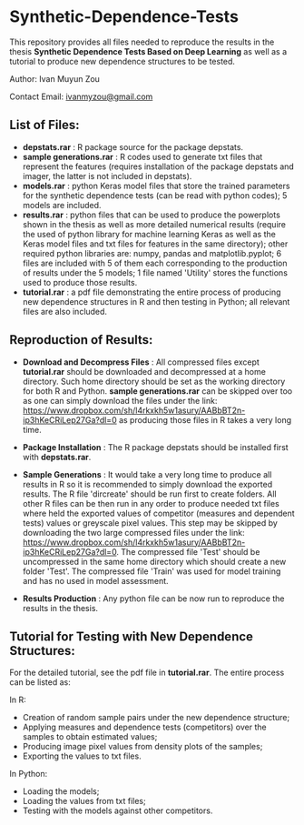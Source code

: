 # Synthetic-Dependence-Tests
This repository provides all files needed to reproduce the results in the thesis **Synthetic Dependence Tests Based on Deep Learning** as well as a tutorial to produce new dependence structures to be tested.

Author: Ivan Muyun Zou

Contact Email: ivanmyzou@gmail.com

## List of Files:

- **depstats.rar** : R package source for the package depstats.
- **sample generations.rar** : R codes used to generate txt files that represent the features (requires installation of the package depstats and imager, the latter is not included in depstats). 
- **models.rar** : python Keras model files that store the trained parameters for the synthetic dependence tests (can be read with python codes); 5 models are included.
- **results.rar** : python files that can be used to produce the powerplots shown in the thesis as well as more detailed numerical results (require the used of python library for machine learning Keras as well as the Keras model files and txt files for features in the same directory); other required python libraries are: numpy, pandas and matplotlib.pyplot; 6 files are included with 5 of them each corresponding to the production of results under the 5 models; 1 file named 'Utility' stores the functions used to produce those results.
- **tutorial.rar** : a pdf file demonstrating the entire process of producing new dependence structures in R and then testing in Python; all relevant files are also included.

## Reproduction of Results:

- **Download and Decompress Files** : All compressed files except **tutorial.rar** should be downloaded and decompressed at a home directory. Such home directory should be set as the working directory for both R and Python. **sample generations.rar** can be skipped over too as one can simply download the files under the link: https://www.dropbox.com/sh/l4rkxkh5w1asury/AABbBT2n-ip3hKeCRiLep27Ga?dl=0 as producing those files in R takes a very long time.

- **Package Installation** : The R package depstats should be installed first with **depstats.rar**.

- **Sample Generations** : It would take a very long time to produce all results in R so it is recommended to simply download the exported results. The R file 'dircreate' should be run first to create folders. All other R files can be then run in any order to produce needed txt files where held the exported values of competitor (measures and dependent tests) values or greyscale pixel values. This step may be skipped by downloading the two large compressed files under the link:
https://www.dropbox.com/sh/l4rkxkh5w1asury/AABbBT2n-ip3hKeCRiLep27Ga?dl=0. The compressed file 'Test' should be uncompressed in the same home directory which should create a new folder 'Test'. The compressed file 'Train' was used for model training and has no used in model assessment.

- **Results Production** : Any python file can be now run to reproduce the results in the thesis.

## Tutorial for Testing with New Dependence Structures:

For the detailed tutorial, see the pdf file in **tutorial.rar**. The entire process can be listed as:

In R:
- Creation of random sample pairs under the new dependence structure;
- Applying measures and dependence tests (competitors) over the samples to obtain estimated values;
- Producing image pixel values from density plots of the samples;
- Exporting the values to txt files.

In Python:
- Loading the models;
- Loading the values from txt files;
- Testing with the models against other competitors.
